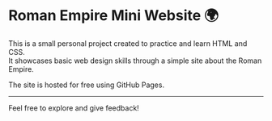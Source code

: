 # Roman Empire Mini Website 🌍

This is a small personal project created to practice and learn HTML and CSS.  
It showcases basic web design skills through a simple site about the Roman Empire.

The site is hosted for free using GitHub Pages.

---

Feel free to explore and give feedback!
